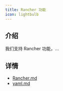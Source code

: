 ```yaml
---
title: Rancher 功能
icon: lightbulb
---
```



## 介绍

我们支持 Rancher 功能，...

## 详情

- [Rancher.md](Rancher.md)
- [yaml.md](yaml.md)
